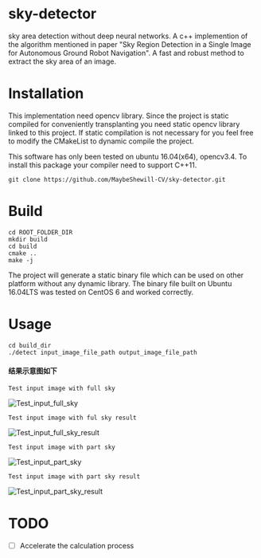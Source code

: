 # sky-detector
sky area detection without deep neural networks.
A c++ implemention of the algorithm mentioned in paper 
"Sky Region Detection in a Single Image for Autonomous Ground
Robot Navigation". A fast and robust method to extract the 
sky area of an image.
  
# Installation
This implementation need opencv library. Since the project is 
static compiled for conveniently transplanting you need static
opencv library linked to this project. If static compilation is
not necessary for you feel free to modify the CMakeList to dynamic
compile the project.

This software has only been tested on ubuntu 16.04(x64), opencv3.4. 
To install this package your compiler need to support C++11. 

```
git clone https://github.com/MaybeShewill-CV/sky-detector.git
```

# Build

```
cd ROOT_FOLDER_DIR
mkdir build
cd build
cmake ..
make -j
```

The project will generate a static binary file which can be used
on other platform without any dynamic library. The binary file 
built on Ubuntu 16.04LTS was tested on CentOS 6 and worked 
correctly.

# Usage

```
cd build_dir
./detect input_image_file_path output_image_file_path
```

#### 结果示意图如下

`Test input image with full sky`

![Test_input_full_sky](https://github.com/MaybeShewill-CV/sky-detector/blob/master/data/full_sky.png)

`Test input image with ful sky result`

![Test_input_full_sky_result](https://github.com/MaybeShewill-CV/sky-detector/blob/master/data/ret_mask.jpg)

`Test input image with part sky`

![Test_input_part_sky](https://github.com/MaybeShewill-CV/sky-detector/blob/master/data/partial_sky.png)

`Test input image with part sky result`

![Test_input_part_sky_result](https://github.com/MaybeShewill-CV/sky-detector/blob/master/data/ret2.jpg)

# TODO
- [ ] Accelerate the calculation process